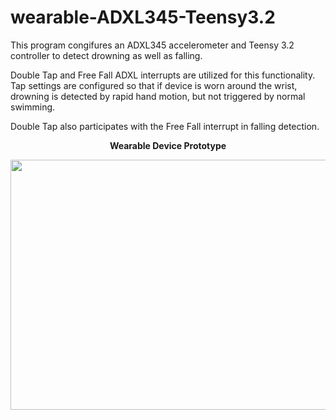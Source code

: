 # wearable-ADXL345-Teensy3.2

 This program congifures an ADXL345 accelerometer and Teensy 3.2 controller to detect drowning as well as falling.
  
 Double Tap and Free Fall ADXL interrupts are utilized for this functionality.
 Tap settings are configured so that if device is worn around the wrist,
 drowning is detected by rapid hand motion, but not triggered by normal swimming.
  
 Double Tap also participates with the Free Fall interrupt in falling detection.
 
  <p align="center">
 <b> Wearable Device Prototype </b>
 </p>
 <p align="center">
 <img width="600" height="400" src="https://raw.githubusercontent.com/tommy-fox/drowning-fall-detector-ADXL345-Teensy3.2/master/wearable_image.jpg"> 
 </p>
 <br>
